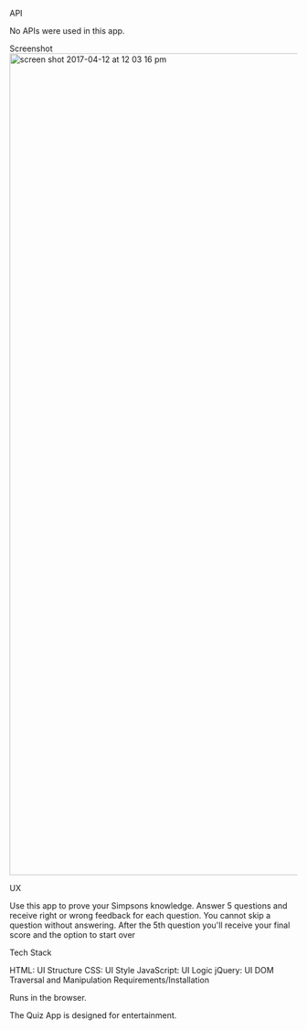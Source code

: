 API

No APIs were used in this app.

Screenshot<img width="1440" alt="screen shot 2017-04-12 at 12 03 16 pm" src="https://cloud.githubusercontent.com/assets/23091119/24975322/161bbb7c-1f7a-11e7-9eb5-44152f5272bf.png">



UX

Use this app to prove your Simpsons knowledge. Answer 5 questions and receive right or wrong feedback for each question. You cannot skip a question without answering. After the 5th question you'll receive your final score and the option to start over

Tech Stack

 HTML: UI Structure
 CSS: UI Style
 JavaScript: UI Logic
 jQuery: UI DOM Traversal and Manipulation
Requirements/Installation

Runs in the browser.

The Quiz App is designed for entertainment.
